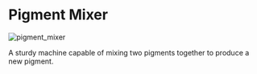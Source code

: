 # Pigment Mixer
![pigment_mixer](item:mekanism:pigment_mixer)

A sturdy machine capable of mixing two pigments together to produce a new pigment.
